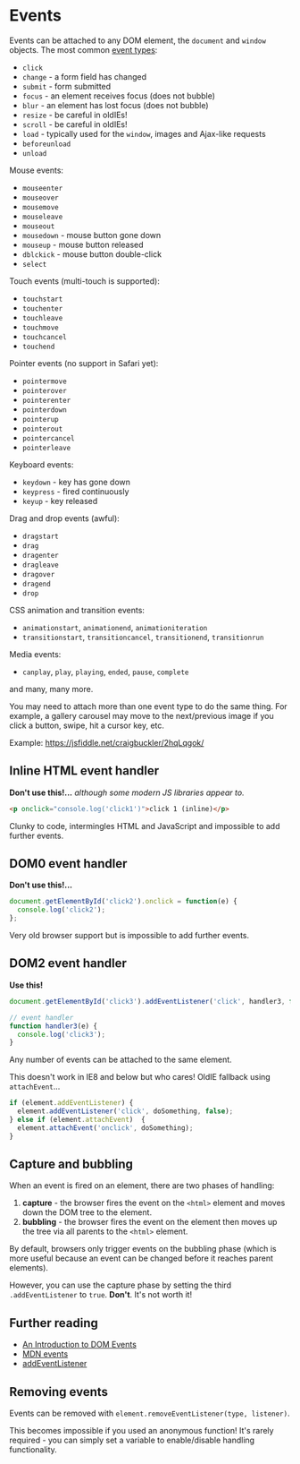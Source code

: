 # Events
Events can be attached to any DOM element, the `document` and `window` objects. The most common [event types](https://developer.mozilla.org/en-US/docs/Web/Events):

* `click`
* `change` - a form field has changed
* `submit` - form submitted
* `focus` - an element receives focus (does not bubble)
* `blur` - an element has lost focus (does not bubble)
* `resize` - be careful in oldIEs!
* `scroll` - be careful in oldIEs!
* `load` - typically used for the `window`, images and Ajax-like requests
* `beforeunload`
* `unload`

Mouse events:

* `mouseenter`
* `mouseover`
* `mousemove`
* `mouseleave`
* `mouseout`
* `mousedown` - mouse button gone down
* `mouseup` - mouse button released
* `dblckick` - mouse button double-click
* `select`

Touch events (multi-touch is supported):

* `touchstart`
* `touchenter`
* `touchleave`
* `touchmove`
* `touchcancel`
* `touchend`

Pointer events (no support in Safari yet):

* `pointermove`
* `pointerover`
* `pointerenter`
* `pointerdown`
* `pointerup`
* `pointerout`
* `pointercancel`
* `pointerleave`

Keyboard events:

* `keydown` - key has gone down
* `keypress` - fired continuously
* `keyup` - key released

Drag and drop events (awful):

* `dragstart`
* `drag`
* `dragenter`
* `dragleave`
* `dragover`
* `dragend`
* `drop`

CSS animation and transition events:

* `animationstart`, `animationend`, `animationiteration`
* `transitionstart`, `transitioncancel`, `transitionend`, `transitionrun`

Media events:

* `canplay`, `play`, `playing`, `ended`, `pause`, `complete`

and many, many more.

You may need to attach more than one event type to do the same thing. For example, a gallery carousel may move to the next/previous image if you click a button, swipe, hit a cursor key, etc.

Example: https://jsfiddle.net/craigbuckler/2hqLqgok/


## Inline HTML event handler
**Don't use this!...** *although some modern JS libraries appear to.*

```html
<p onclick="console.log('click1')">click 1 (inline)</p>
```

Clunky to code, intermingles HTML and JavaScript and impossible to add further events.


## DOM0 event handler
**Don't use this!...**

```javascript
document.getElementById('click2').onclick = function(e) {
  console.log('click2');
};
```

Very old browser support but is impossible to add further events.


## DOM2 event handler
**Use this!**

```javascript
document.getElementById('click3').addEventListener('click', handler3, false);

// event handler
function handler3(e) {
  console.log('click3');
}

```

Any number of events can be attached to the same element.

This doesn't work in IE8 and below but who cares! OldIE fallback using `attachEvent`...

```javascript
if (element.addEventListener) {
  element.addEventListener('click', doSomething, false);
} else if (element.attachEvent)  {
  element.attachEvent('onclick', doSomething);
}
```


## Capture and bubbling
When an event is fired on an element, there are two phases of handling:

1. **capture** - the browser fires the event on the `<html>` element and moves down the DOM tree to the element.
1. **bubbling** - the browser fires the event on the element then moves up the tree via all parents to the `<html>` element.

By default, browsers only trigger events on the bubbling phase (which is more useful because an event can be changed before it reaches parent elements).

However, you can use the capture phase by setting the third `.addEventListener` to `true`. **Don't**. It's not worth it!


## Further reading

* [An Introduction to DOM Events](https://coding.smashingmagazine.com/2013/11/an-introduction-to-dom-events/)
* [MDN events](https://developer.mozilla.org/en-US/docs/Learn/JavaScript/Building_blocks/Events)
* [addEventListener](https://developer.mozilla.org/en-US/docs/Web/API/EventTarget/addEventListener)


## Removing events
Events can be removed with `element.removeEventListener(type, listener)`.

This becomes impossible if you used an anonymous function! It's rarely required - you can simply set a variable to enable/disable handling functionality.

